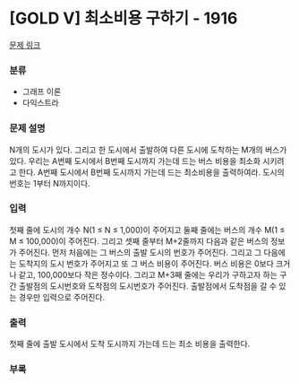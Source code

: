 # [GOLD V] 최소비용 구하기 - 1916

[문제 링크](https://www.acmicpc.net/problem/1916)

### 분류

- 그래프 이론
- 다익스트라


### 문제 설명

N개의 도시가 있다. 그리고 한 도시에서 출발하여 다른 도시에 도착하는 M개의 버스가 있다. 우리는 A번째 도시에서 B번째 도시까지 가는데 드는 버스 비용을 최소화 시키려고 한다. 
A번째 도시에서 B번째 도시까지 가는데 드는 최소비용을 출력하여라. 도시의 번호는 1부터 N까지이다.



### 입력

첫째 줄에 도시의 개수 N(1 ≤ N ≤ 1,000)이 주어지고 둘째 줄에는 버스의 개수 M(1 ≤ M ≤ 100,000)이 주어진다. 
그리고 셋째 줄부터 M+2줄까지 다음과 같은 버스의 정보가 주어진다. 
먼저 처음에는 그 버스의 출발 도시의 번호가 주어진다. 
그리고 그 다음에는 도착지의 도시 번호가 주어지고 또 그 버스 비용이 주어진다. 
버스 비용은 0보다 크거나 같고, 100,000보다 작은 정수이다.
그리고 M+3째 줄에는 우리가 구하고자 하는 구간 출발점의 도시번호와 도착점의 도시번호가 주어진다. 출발점에서 도착점을 갈 수 있는 경우만 입력으로 주어진다.



### 출력

첫째 줄에 출발 도시에서 도착 도시까지 가는데 드는 최소 비용을 출력한다.


### 부록



